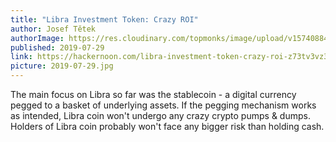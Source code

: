```yaml
---
title: "Libra Investment Token: Crazy ROI"
author: Josef Tětek
authorImage: https://res.cloudinary.com/topmonks/image/upload/v1574088474/avatar/josef-tetek.jpg
published: 2019-07-29
link: https://hackernoon.com/libra-investment-token-crazy-roi-z73tv3vz3
picture: 2019-07-29.jpg
---
```


The main focus on Libra so far was the stablecoin - a digital currency pegged to a basket of underlying assets. If the pegging mechanism works as intended, Libra coin won't undergo any crazy crypto pumps & dumps. Holders of Libra coin probably won't face any bigger risk than holding cash.
